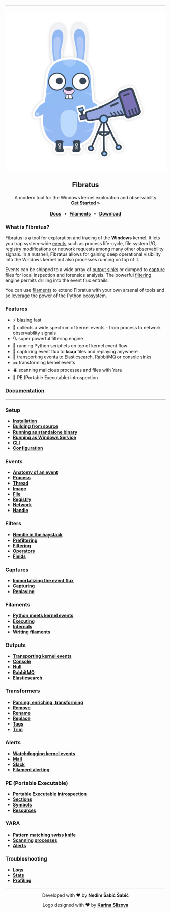 
---

<p align="center" >
  <a href="https://www.fibratus.io" >
    <img src="logo.png" alt="Fibratus">
  </a>
</p>

<h2 align="center">Fibratus</h2>

<p align="center">
  A modern tool for the Windows kernel exploration and observability
  <br>
  <a href="https://www.fibratus.io/#/setup/installation"><strong>Get Started »</strong></a>
  <br>
  <br>
  <strong>
    <a href="https://www.fibratus.io">Docs</a>
    &nbsp;&nbsp;&bull;&nbsp;&nbsp;
    <a href="https://github.com/rabbitstack/fibratus/tree/master/filaments">Filaments</a>
    &nbsp;&nbsp;&bull;&nbsp;&nbsp;
    <a href="https://github.com/rabbitstack/fibratus/releases">Download</a>
  </strong>
</p>

### What is Fibratus?

Fibratus is a tool for exploration and tracing of the **Windows** kernel. It lets you trap system-wide [events](https://www.fibratus.io/#/kevents/anatomy) such as process life-cycle, file system I/O, registry modifications or network requests among many other observability signals. In a nutshell, Fibratus allows for gaining deep operational visibility into the Windows kernel but also processes running on top of it.

Events can be shipped to a wide array of [output sinks](https://www.fibratus.io/#/outputs/introduction) or dumped to [capture](https://www.fibratus.io/#/captures/introduction) files for local inspection and forensics analysis. The powerful [filtering](https://www.fibratus.io/#/filters/introduction) engine permits drilling into the event flux entrails.

You can use [filaments](https://www.fibratus.io/#/filaments/introduction) to extend Fibratus with your own arsenal of tools and so leverage the power of the Python ecosystem.

### Features

- :zap: blazing fast
- :satellite: collects a wide spectrum of kernel events - from process to network observability signals
- :mag: super powerful filtering engine
- :snake: running Python scriptlets on top of kernel event flow
- :minidisc: capturing event flux to **kcap** files and replaying anywhere
- :rocket: transporting events to Elasticsearch, RabbitMQ or console sinks
- :scissors: transforming kernel events
- :beetle: scanning malicious processes and files with Yara
- :file_folder: PE (Portable Executable) introspection

### [Documentation](https://www.fibratus.io)
---

### Setup

* [**Installation**](https://www.fibratus.io/#/setup/installation)
* [**Building from source**](https://www.fibratus.io/#/setup/installation?id=building-from-source)
* [**Running as standalone binary**](https://www.fibratus.io/#/setup/running?id=standalone-binary)
* [**Running as Windows Service**](https://www.fibratus.io/#/setup/running?id=windows-service)
* [**CLI**](https://www.fibratus.io/#/setup/running?id=cli)
* [**Configuration**](https://www.fibratus.io/#/setup/configuration)

### Events

* [**Anatomy of an event**](https://www.fibratus.io/#/kevents/anatomy)
* [**Process**](https://www.fibratus.io/#/kevents/process)
* [**Thread**](https://www.fibratus.io/#/kevents/thread)
* [**Image**](https://www.fibratus.io/#/kevents/image)
* [**File**](https://www.fibratus.io/#/kevents/file)
* [**Registry**](https://www.fibratus.io/#/kevents/registry)
* [**Network**](https://www.fibratus.io/#/kevents/network)
* [**Handle**](https://www.fibratus.io/#/kevents/handle)

### Filters

* [**Needle in the haystack**](https://www.fibratus.io/#/filters/introduction)
* [**Prefiltering**](https://www.fibratus.io/#/filters/prefiltering)
* [**Filtering**](https://www.fibratus.io/#/filters/filtering)
* [**Operators**](https://www.fibratus.io/#/filters/operators)
* [**Fields**](https://www.fibratus.io/#/filters/fields)

### Captures

* [**Immortalizing the event flux**](https://www.fibratus.io/#/captures/introduction)
* [**Capturing**](https://www.fibratus.io/#/captures/capturing)
* [**Replaying**](https://www.fibratus.io/#/captures/replaying)

### Filaments

* [**Python meets kernel events**](https://www.fibratus.io/#/filaments/introduction)
* [**Executing**](https://www.fibratus.io/#/filaments/executing)
* [**Internals**](https://www.fibratus.io/#/filaments/internals)
* [**Writing filaments**](https://www.fibratus.io/#/filaments/writing)

### Outputs

* [**Transporting kernel events**](https://www.fibratus.io/#/outputs/introduction)
* [**Console**](https://www.fibratus.io/#/outputs/console)
* [**Null**](https://www.fibratus.io/#/outputs/null)
* [**RabbitMQ**](https://www.fibratus.io/#/outputs/rabbitmq)
* [**Elasticsearch**](https://www.fibratus.io/#/outputs/elasticsearch)


### Transformers

* [**Parsing, enriching, transforming**](https://www.fibratus.io/#/transformers/introduction)
* [**Remove**](https://www.fibratus.io/#/transformers/remove)
* [**Rename**](https://www.fibratus.io/#/transformers/rename)
* [**Replace**](https://www.fibratus.io/#/transformers/replace)
* [**Tags**](https://www.fibratus.io/#/transformers/tags)
* [**Trim**](https://www.fibratus.io/#/transformers/trim)

### Alerts

* [**Watchdogging kernel events**](https://www.fibratus.io/#/alerts/introduction)
* [**Mail**](https://www.fibratus.io/#/alerts/senders/mail)
* [**Slack**](https://www.fibratus.io/#/alerts/senders/slack)
* [**Filament alerting**](https://www.fibratus.io/#/alerts/filaments)

### PE (Portable Executable)

* [**Portable Executable introspection**](https://www.fibratus.io/#/pe/introduction)
* [**Sections**](https://www.fibratus.io/#/pe/sections)
* [**Symbols**](https://www.fibratus.io/#/pe/symbols)
* [**Resources**](https://www.fibratus.io/#/pe/resources)

### YARA

* [**Pattern matching swiss knife**](https://www.fibratus.io/#/yara/introduction)
* [**Scanning processes**](https://www.fibratus.io/#/yara/scanning)
* [**Alerts**](https://www.fibratus.io/#/yara/alerts)

### Troubleshooting

* [**Logs**](https://www.fibratus.io/#/troubleshooting/logs)
* [**Stats**](https://www.fibratus.io/#/troubleshooting/stats)
* [**Profiling**](https://www.fibratus.io/#/troubleshooting/pprof)

---

<p align="center">
  Developed with ❤️ by <strong>Nedim Šabić Šabić</strong>
</p>
<p align="center">
  Logo designed with ❤️ by <strong><a name="logo" target="_blank" href="https://github.com/karinkasweet/">Karina Slizova</a></strong>
</p>

